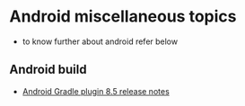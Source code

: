 # Android miscellaneous topics

- to know further about android refer below

## Android build
- [Android Gradle plugin 8.5 release notes](https://developer.android.com/build/releases/gradle-plugin#updating-gradle)